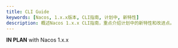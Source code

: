 ```yaml
---
title: CLI Guide
keywords: [Nacos, 1.x.x版本, CLI指南, 计划中, 新特性]
description: 概述Nacos 1.x.x CLI指南，重点介绍计划中的新特性和改进点。
---
```


**IN PLAN** with Nacos 1.x.x

